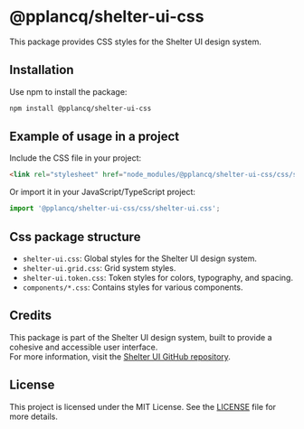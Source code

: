 # @pplancq/shelter-ui-css

This package provides CSS styles for the Shelter UI design system.

## Installation

Use npm to install the package:

```bash
npm install @pplancq/shelter-ui-css
```

## Example of usage in a project

Include the CSS file in your project:

```html
<link rel="stylesheet" href="node_modules/@pplancq/shelter-ui-css/css/shelter-ui.css" />
```

Or import it in your JavaScript/TypeScript project:

```javascript
import '@pplancq/shelter-ui-css/css/shelter-ui.css';
```

## Css package structure

- `shelter-ui.css`: Global styles for the Shelter UI design system.
- `shelter-ui.grid.css`: Grid system styles.
- `shelter-ui.token.css`: Token styles for colors, typography, and spacing.
- `components/*.css`: Contains styles for various components.

## Credits

This package is part of the Shelter UI design system, built to provide a cohesive and accessible user interface.  
For more information, visit the [Shelter UI GitHub repository](https://github.com/pplancq/shelter-ui).

## License

This project is licensed under the MIT License. See the [LICENSE](./LICENSE) file for more details.
